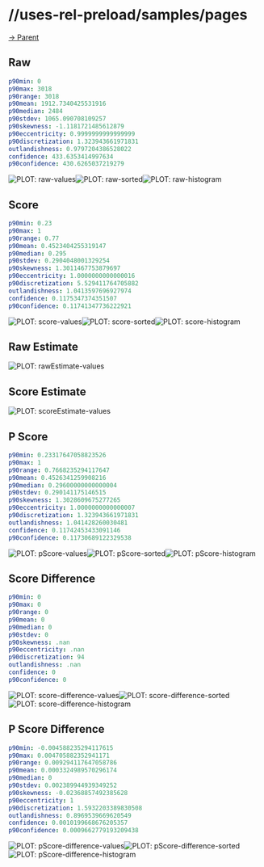 
# //uses-rel-preload/samples/pages

[→ Parent](../..)


## Raw


```yaml
p90min: 0
p90max: 3018
p90range: 3018
p90mean: 1912.7340425531916
p90median: 2484
p90stdev: 1065.090708109257
p90skewness: -1.1181721485612879
p90eccentricity: 0.9999999999999999
p90discretization: 1.323943661971831
outlandishness: 0.9797204386528022
confidence: 433.6353414997634
p90confidence: 430.6265037219279

```

![PLOT: raw-values](./raw/values.svg)![PLOT: raw-sorted](./raw/sorted.svg)![PLOT: raw-histogram](./raw/histogram.svg)
## Score


```yaml
p90min: 0.23
p90max: 1
p90range: 0.77
p90mean: 0.4523404255319147
p90median: 0.295
p90stdev: 0.2904048001329254
p90skewness: 1.3011467753879697
p90eccentricity: 1.0000000000000016
p90discretization: 5.529411764705882
outlandishness: 1.0413597696927974
confidence: 0.1175347374351507
p90confidence: 0.11741347736222921

```

![PLOT: score-values](./score/values.svg)![PLOT: score-sorted](./score/sorted.svg)![PLOT: score-histogram](./score/histogram.svg)
## Raw Estimate

![PLOT: rawEstimate-values](./rawEstimate/values.svg)
## Score Estimate

![PLOT: scoreEstimate-values](./scoreEstimate/values.svg)
## P Score


```yaml
p90min: 0.23317647058823526
p90max: 1
p90range: 0.7668235294117647
p90mean: 0.4526341259908216
p90median: 0.29600000000000004
p90stdev: 0.290141175146515
p90skewness: 1.3028609675277265
p90eccentricity: 1.0000000000000007
p90discretization: 1.323943661971831
outlandishness: 1.041428260030481
confidence: 0.11742453433091146
p90confidence: 0.11730689122329538

```

![PLOT: pScore-values](./pScore/values.svg)![PLOT: pScore-sorted](./pScore/sorted.svg)![PLOT: pScore-histogram](./pScore/histogram.svg)
## Score Difference


```yaml
p90min: 0
p90max: 0
p90range: 0
p90mean: 0
p90median: 0
p90stdev: 0
p90skewness: .nan
p90eccentricity: .nan
p90discretization: 94
outlandishness: .nan
confidence: 0
p90confidence: 0

```

![PLOT: score-difference-values](./score-difference/values.svg)![PLOT: score-difference-sorted](./score-difference/sorted.svg)![PLOT: score-difference-histogram](./score-difference/histogram.svg)
## P Score Difference


```yaml
p90min: -0.004588235294117615
p90max: 0.004705882352941171
p90range: 0.009294117647058786
p90mean: 0.0003324989570296174
p90median: 0
p90stdev: 0.002389944939349252
p90skewness: -0.02368857492385628
p90eccentricity: 1
p90discretization: 1.5932203389830508
outlandishness: 0.8969539669620549
confidence: 0.0010199668676205357
p90confidence: 0.0009662779193209438

```

![PLOT: pScore-difference-values](./pScore-difference/values.svg)![PLOT: pScore-difference-sorted](./pScore-difference/sorted.svg)![PLOT: pScore-difference-histogram](./pScore-difference/histogram.svg)